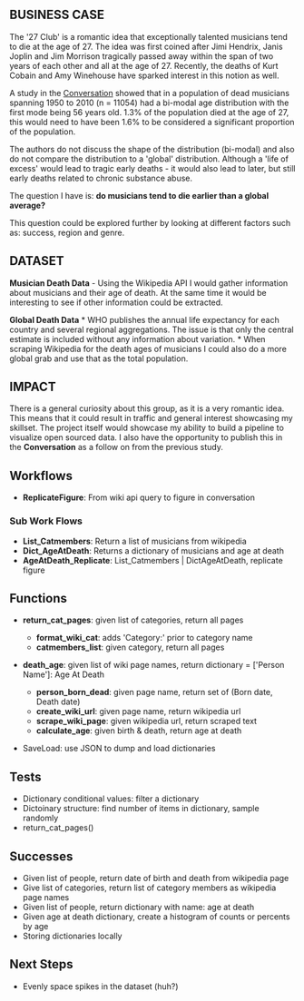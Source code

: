 ## BUSINESS CASE
The '27 Club' is a romantic idea that exceptionally talented musicians tend to die at the age of 27. The idea was first coined after Jimi Hendrix, Janis Joplin and Jim Morrison tragically passed away within the span of two years of each other and all at the age of 27. Recently, the deaths of Kurt Cobain and Amy Winehouse have sparked interest in this notion as well.

A study in the [Conversation](http://theconversation.com/the-27-club-is-a-myth-56-is-the-bum-note-for-musicians-33586) showed that in a population of dead musicians spanning 1950 to 2010 (n = 11054) had a bi-modal age distribution with the first mode being 56 years old. 1.3% of the population died at the age of 27, this would need to have been 1.6% to be considered a significant proportion of the population.

The authors do not discuss the shape of the distribution (bi-modal) and also do not compare the distribution to a 'global' distribution. Although a 'life of excess' would lead to tragic early deaths - it would also lead to later, but still early deaths related to chronic substance abuse.

The question I have is: **do musicians tend to die earlier than a global average?**

This question could be explored further by looking at different factors such as: success, region and genre.

## DATASET
**Musician Death Data** - Using the Wikipedia API I would gather information about musicians and their age of death. At the same time it would be interesting to see if other information could be extracted.

**Global Death Data**
	* WHO publishes the annual life expectancy for each country and several regional aggregations. The issue is that only the central estimate is included without any information about variation.
	* When scraping Wikipedia for the death ages of musicians I could also do a more global grab and use that as the total population.

## IMPACT
There is a general curiosity about this group, as it is a very romantic idea. This means that it could result in traffic and general interest showcasing my skillset. The project itself would showcase my ability to build a pipeline to visualize open sourced data. I also have the opportunity to publish this in the **Conversation** as a follow on from the previous study.

## Workflows

* **ReplicateFigure**: From wiki api query to figure in conversation

### Sub Work Flows

* **List_Catmembers**: Return a list of musicians from wikipedia
* **Dict_AgeAtDeath**: Returns a dictionary of musicians and age at death
* **AgeAtDeath_Replicate**: List_Catmembers | DictAgeAtDeath, replicate figure
    
## Functions

* **return_cat_pages**: given list of categories, return all pages
    * **format_wiki_cat**: adds 'Category:' prior to category name
    * **catmembers_list**: given category, return all pages 
	
* **death_age**: given list of wiki page names, return dictionary = ['Person Name']: Age At Death
    * **person_born_dead**: given page name, return set of (Born date, Death date)
    * **create_wiki_url**: given page name, return wikipedia url
    * **scrape_wiki_page**: given wikipedia url, return scraped text
    * **calculate_age**: given birth & death, return age at death
    
* SaveLoad: use JSON to dump and load dictionaries
        
## Tests

* Dictionary conditional values: filter a dictionary
* Dictoinary structure: find number of items in dictionary, sample randomly
* return_cat_pages()

## Successes

* Given list of people, return date of birth and death from wikipedia page
* Give list of categories, return list of category members as wikipedia page names
* Given list of people, return dictionary with name: age at death
* Given age at death dictionary, create a histogram of counts or percents by age
* Storing dictionaries locally

## Next Steps

* Evenly space spikes in the dataset (huh?)
